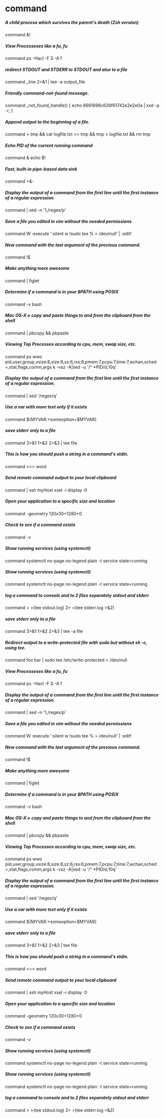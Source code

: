 # command

##### A child process which survives the parent's death (Zsh version)

   command  &!

##### View Processeses like a fu, fu

   command  ps -Hacl -F S -A f

##### redirect STDOUT and STDERR to STDOUT and also to a file

   command _line 2>&1 | tee -a output_file

##### Friendly command-not-found message.

   command _not_found_handle() { echo 6661696c626f61742e2e2e0a | xxd -p -r; }

##### Append output to the beginning of a file.

   command  > tmp && cat logfile.txt >> tmp && tmp > logfile.txt && rm tmp

##### Echo PID of the current running command

   command  & echo $!

##### Fast, built-in pipe-based data sink

   command  >&-

##### Display the output of a command from the first line until the first instance of a regular expression.

   command  | sed -n '1,/regex/p'

##### Save a file you edited in vim without the needed permissions

   command  W :execute ':silent w !sudo tee % > /dev/null' | :edit!

##### New command with the last argument of the previous command.

   command  !$

##### Make anything more awesome

   command  | figlet

##### Determine if a command is in your $PATH using POSIX

   command  -v bash

##### Mac OS-X-> copy and paste things to and from the clipboard from the shell

   command  | pbcopy && pbpaste

##### Viewing Top Processes according to cpu, mem, swap size, etc.

   command  ps wwo pid,user,group,vsize:8,size:8,sz:6,rss:6,pmem:7,pcpu:7,time:7,wchan,sched=,stat,flags,comm,args k -vsz -A|sed -u '/^ *PID/d;10q'

##### Display the output of a command from the first line until the first instance of a regular expression.

   command  | sed '/regex/q'

##### Use a var with more text only if it exists

   command  ${MYVAR:+someoption=$MYVAR}

##### save stderr only to a file

   command  3>&1 1>&2 2>&3 | tee file

##### This is how you should push a string in a command's stdin.

   command  <<< word

##### Send remote command output to your local clipboard

   command  | ssh myHost xsel -i display :0

##### Open your application to a specific size and location

   command  -geometry 120x30+1280+0

##### Check to see if a command exists

   command  -v <command>

##### Show running services (using systemctl)

   command  systemctl no-page no-legend plain -t service state=running

##### Show running services (using systemctl)

   command  systemctl no-page no-legend plain -t service state=running

##### log a command to console and to 2 files separately stdout and stderr

   command  > >(tee stdout.log) 2> >(tee stderr.log >&2)

##### save stderr only to a file

   command  3>&1 1>&2 2>&3 | tee -a file

##### Redirect output to a write-protected file with sudo but without sh -c, using tee.

   command  foo bar | sudo tee /etc/write-protected > /dev/null

##### View Processeses like a fu, fu

   command  ps -Hacl -F S -A f

##### Display the output of a command from the first line until the first instance of a regular expression.

   command  | sed -n '1,/regex/p'

##### Save a file you edited in vim without the needed permissions

   command  W :execute ':silent w !sudo tee % > /dev/null' | :edit!

##### New command with the last argument of the previous command.

   command  !$

##### Make anything more awesome

   command  | figlet

##### Determine if a command is in your $PATH using POSIX

   command  -v bash

##### Mac OS-X-> copy and paste things to and from the clipboard from the shell

   command  | pbcopy && pbpaste

##### Viewing Top Processes according to cpu, mem, swap size, etc.

   command  ps wwo pid,user,group,vsize:8,size:8,sz:6,rss:6,pmem:7,pcpu:7,time:7,wchan,sched=,stat,flags,comm,args k -vsz -A|sed -u '/^ *PID/d;10q'

##### Display the output of a command from the first line until the first instance of a regular expression.

   command  | sed '/regex/q'

##### Use a var with more text only if it exists

   command  ${MYVAR:+someoption=$MYVAR}

##### save stderr only to a file

   command  3>&1 1>&2 2>&3 | tee file

##### This is how you should push a string in a command's stdin.

   command  <<< word

##### Send remote command output to your local clipboard

   command  | ssh myHost xsel -i display :0

##### Open your application to a specific size and location

   command  -geometry 120x30+1280+0

##### Check to see if a command exists

   command  -v <command>

##### Show running services (using systemctl)

   command  systemctl no-page no-legend plain -t service state=running

##### Show running services (using systemctl)

   command  systemctl no-page no-legend plain -t service state=running

##### log a command to console and to 2 files separately stdout and stderr

   command  > >(tee stdout.log) 2> >(tee stderr.log >&2)
